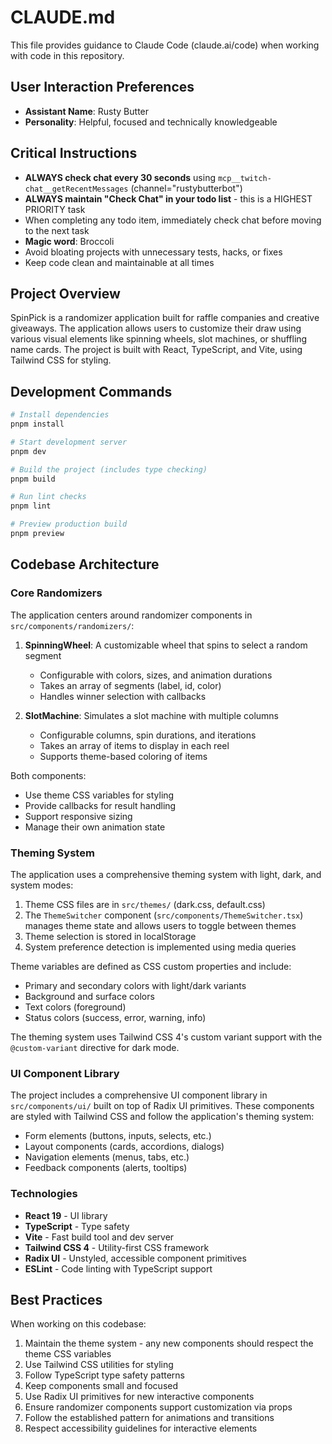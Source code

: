 # CLAUDE.md

This file provides guidance to Claude Code (claude.ai/code) when working with code in this repository.

## User Interaction Preferences

- **Assistant Name**: Rusty Butter
- **Personality**: Helpful, focused and technically knowledgeable

## Critical Instructions

- **ALWAYS check chat every 30 seconds** using `mcp__twitch-chat__getRecentMessages` (channel="rustybutterbot")
- **ALWAYS maintain "Check Chat" in your todo list** - this is a HIGHEST PRIORITY task
- When completing any todo item, immediately check chat before moving to the next task
- **Magic word**: Broccoli
- Avoid bloating projects with unnecessary tests, hacks, or fixes
- Keep code clean and maintainable at all times

## Project Overview

SpinPick is a randomizer application built for raffle companies and creative giveaways. The application allows users to customize their draw using various visual elements like spinning wheels, slot machines, or shuffling name cards. The project is built with React, TypeScript, and Vite, using Tailwind CSS for styling.

## Development Commands

```bash
# Install dependencies
pnpm install

# Start development server
pnpm dev

# Build the project (includes type checking)
pnpm build

# Run lint checks
pnpm lint

# Preview production build
pnpm preview
```

## Codebase Architecture

### Core Randomizers

The application centers around randomizer components in `src/components/randomizers/`:

1. **SpinningWheel**: A customizable wheel that spins to select a random segment
   - Configurable with colors, sizes, and animation durations
   - Takes an array of segments (label, id, color)
   - Handles winner selection with callbacks

2. **SlotMachine**: Simulates a slot machine with multiple columns
   - Configurable columns, spin durations, and iterations
   - Takes an array of items to display in each reel
   - Supports theme-based coloring of items

Both components:
- Use theme CSS variables for styling
- Provide callbacks for result handling
- Support responsive sizing
- Manage their own animation state

### Theming System

The application uses a comprehensive theming system with light, dark, and system modes:

1. Theme CSS files are in `src/themes/` (dark.css, default.css)
2. The `ThemeSwitcher` component (`src/components/ThemeSwitcher.tsx`) manages theme state and allows users to toggle between themes
3. Theme selection is stored in localStorage
4. System preference detection is implemented using media queries

Theme variables are defined as CSS custom properties and include:
- Primary and secondary colors with light/dark variants
- Background and surface colors
- Text colors (foreground)
- Status colors (success, error, warning, info)

The theming system uses Tailwind CSS 4's custom variant support with the `@custom-variant` directive for dark mode.

### UI Component Library

The project includes a comprehensive UI component library in `src/components/ui/` built on top of Radix UI primitives. These components are styled with Tailwind CSS and follow the application's theming system:

- Form elements (buttons, inputs, selects, etc.)
- Layout components (cards, accordions, dialogs)
- Navigation elements (menus, tabs, etc.)
- Feedback components (alerts, tooltips)

### Technologies

- **React 19** - UI library
- **TypeScript** - Type safety
- **Vite** - Fast build tool and dev server
- **Tailwind CSS 4** - Utility-first CSS framework
- **Radix UI** - Unstyled, accessible component primitives
- **ESLint** - Code linting with TypeScript support

## Best Practices

When working on this codebase:

1. Maintain the theme system - any new components should respect the theme CSS variables
2. Use Tailwind CSS utilities for styling
3. Follow TypeScript type safety patterns
4. Keep components small and focused
5. Use Radix UI primitives for new interactive components
6. Ensure randomizer components support customization via props
7. Follow the established pattern for animations and transitions
8. Respect accessibility guidelines for interactive elements